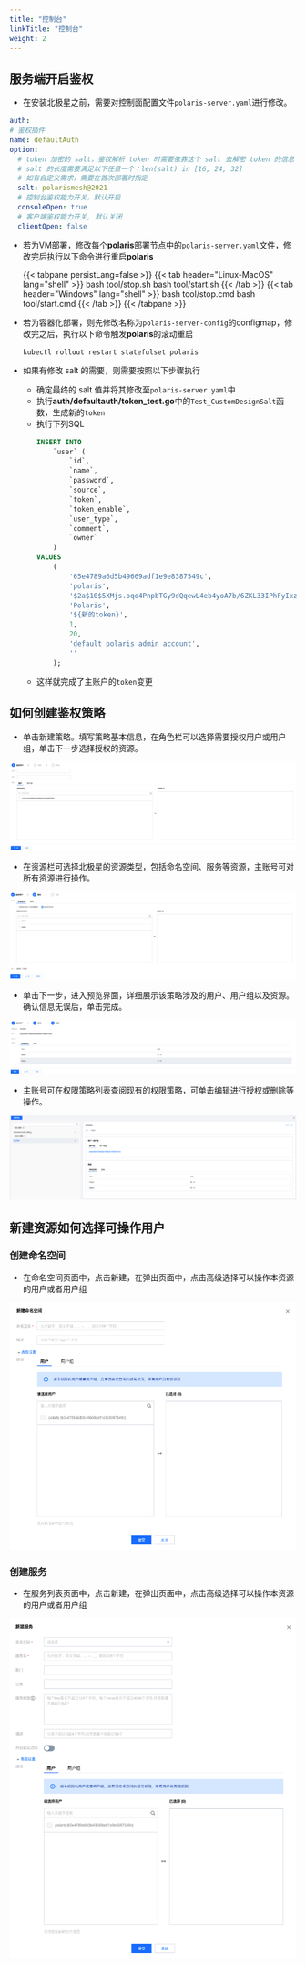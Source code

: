 ```yaml
---
title: "控制台"
linkTitle: "控制台"
weight: 2
---
```



## 服务端开启鉴权

- 在安装北极星之前，需要对控制面配置文件`polaris-server.yaml`进行修改。

```yaml
auth:
# 鉴权插件
name: defaultAuth
option:
  # token 加密的 salt，鉴权解析 token 时需要依靠这个 salt 去解密 token 的信息
  # salt 的长度需要满足以下任意一个：len(salt) in [16, 24, 32]
  # 如有自定义需求，需要在首次部署时指定
  salt: polarismesh@2021
  # 控制台鉴权能力开关，默认开启
  consoleOpen: true
  # 客户端鉴权能力开关, 默认关闭
  clientOpen: false
```

- 若为VM部署，修改每个**polaris**部署节点中的`polaris-server.yaml`文件，修改完后执行以下命令进行重启**polaris**

  {{< tabpane persistLang=false >}}
  {{< tab header="Linux-MacOS" lang="shell" >}}
  bash tool/stop.sh
  bash tool/start.sh
  {{< /tab >}}
  {{< tab header="Windows" lang="shell" >}}
  bash tool/stop.cmd
  bash tool/start.cmd
  {{< /tab >}}
  {{< /tabpane >}}

- 若为容器化部署，则先修改名称为`polaris-server-config`的configmap，修改完之后，执行以下命令触发**polaris**的滚动重启
  ```shell
  kubectl rollout restart statefulset polaris
  ```
- 如果有修改 salt 的需要，则需要按照以下步骤执行
  - 确定最终的 salt 值并将其修改至`polaris-server.yaml`中
  - 执行**auth/defaultauth/token_test.go**中的`Test_CustomDesignSalt`函数，生成新的`token`
  - 执行下列SQL
    ```sql
    INSERT INTO
        `user` (
            `id`,
            `name`,
            `password`,
            `source`,
            `token`,
            `token_enable`,
            `user_type`,
            `comment`,
            `owner`
        )
    VALUES
        (
            '65e4789a6d5b49669adf1e9e8387549c',
            'polaris',
            '$2a$10$5XMjs.oqo4PnpbTGy9dQqewL4eb4yoA7b/6ZKL33IPhFyIxzj4lRy',
            'Polaris',
            '${新的token}',
            1,
            20,
            'default polaris admin account',
            ''
        );
    ```
  - 这样就完成了主账户的`token`变更

## 如何创建鉴权策略

- 单击新建策略。填写策略基本信息，在角色栏可以选择需要授权用户或用户组，单击下一步选择授权的资源。

![](图片/create_strategy.png)

- 在资源栏可选择北极星的资源类型，包括命名空间、服务等资源，主账号可对所有资源进行操作。

![](图片/create_strategy_resource.png)

- 单击下一步，进入预览界面，详细展示该策略涉及的用户、用户组以及资源。确认信息无误后，单击完成。

![](图片/create_strategy_preview.png)

- 主账号可在权限策略列表查阅现有的权限策略，可单击编辑进行授权或删除等操作。

![](图片/strategy_list.png)

## 新建资源如何选择可操作用户

### 创建命名空间

- 在命名空间页面中，点击新建，在弹出页面中，点击高级选择可以操作本资源的用户或者用户组

![](图片/create_namespace.png)

### 创建服务

- 在服务列表页面中，点击新建，在弹出页面中，点击高级选择可以操作本资源的用户或者用户组

![](图片/create_service.png)

